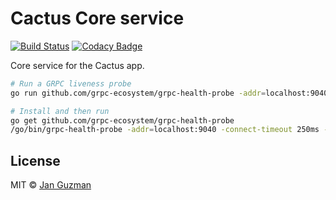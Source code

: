 # Cactus Core service
[![Build Status](https://travis-ci.org/Krystian19/cactus-core.svg?branch=master)](https://travis-ci.org/Krystian19/cactus-core) [![Codacy Badge](https://api.codacy.com/project/badge/Grade/103013eebdfa4de6a76ac2aa13069982)](https://www.codacy.com/app/janfrancisco19/cactus-core?utm_source=github.com&amp;utm_medium=referral&amp;utm_content=Krystian19/cactus-core&amp;utm_campaign=Badge_Grade)

Core service for the Cactus app.

```sh
# Run a GRPC liveness probe
go run github.com/grpc-ecosystem/grpc-health-probe -addr=localhost:9040 -connect-timeout 250ms -rpc-timeout 100ms

# Install and then run
go get github.com/grpc-ecosystem/grpc-health-probe
/go/bin/grpc-health-probe -addr=localhost:9040 -connect-timeout 250ms -rpc-timeout 100ms
```

## License
MIT © [Jan Guzman](https://github.com/Krystian19)
